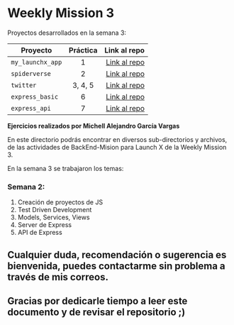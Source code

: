 # Weekly Mission 3

Proyectos desarrollados en la semana 3:

| Proyecto | Práctica | Link al repo |
| ------------- |:-------------:| -----:|
|`my_launchx_app`|1|[Link al repo](https://github.com/AleGV258/playbook/tree/main/weekly_mission_3/my_launchx_app)|
|`spiderverse`|2|[Link al repo](https://github.com/AleGV258/playbook/tree/main/weekly_mission_3/spiderverse)|
|`twitter`|3, 4, 5|[Link al repo](https://github.com/AleGV258/playbook/tree/main/weekly_mission_3/twitter)|
|`express_basic`|6|[Link al repo](https://github.com/AleGV258/playbook/tree/main/weekly_mission_3/express_basic)|
|`express_api`|7|[Link al repo](https://github.com/AleGV258/playbook/tree/main/weekly_mission_3/express_api)|

**Ejercicios realizados por Michell Alejandro García Vargas**

En este directorio podrás encontrar en diversos sub-directorios y archivos, de las actividades de BackEnd-Mision para Launch X de la Weekly Mission 3.

En la semana 3 se trabajaron los temas:

### Semana 2:
1. Creación de proyectos de JS
2. Test Driven Development
3. Models, Services, Views
4. Server de Express
5. API de Express

## Cualquier duda, recomendación o sugerencia es bienvenida, puedes contactarme sin problema a través de mis correos.

## Gracias por dedicarle tiempo a leer este documento y de revisar el repositorio ;)

